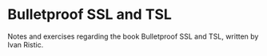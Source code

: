 # Bulletproof SSL and TSL
Notes and exercises regarding the book Bulletproof SSL and TSL, written by Ivan Ristic.
